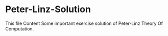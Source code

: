 # Peter-Linz-Solution
This file Content Some important exercise solution of Peter-Linz Theory Of Computation.
